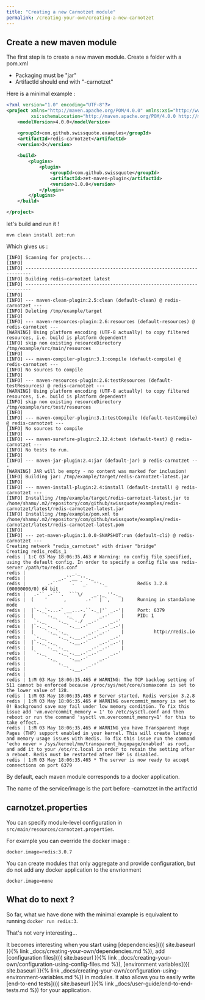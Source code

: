 ```yaml
---
title: "Creating a new Carnotzet module"
permalink: /creating-your-own/creating-a-new-carnotzet
---
```


## Create a new maven module

The first step is to create a new maven module. Create a folder with a pom.xml

- Packaging must be "jar"
- ArtifactId should end with "-carnotzet"

Here is a minimal example :
```xml
<?xml version="1.0" encoding="UTF-8"?>
<project xmlns="http://maven.apache.org/POM/4.0.0" xmlns:xsi="http://www.w3.org/2001/XMLSchema-instance"
         xsi:schemaLocation="http://maven.apache.org/POM/4.0.0 http://maven.apache.org/xsd/maven-4.0.0.xsd">
    <modelVersion>4.0.0</modelVersion>

    <groupId>com.github.swissquote.examples</groupId>
    <artifactId>redis-carnotzet</artifactId>
    <version>3</version>
    
    <build>
        <plugins>
            <plugin>
                <groupId>com.github.swissquote</groupId>
                <artifactId>zet-maven-plugin</artifactId>
                <version>1.0.0</version>
            </plugin>
        </plugins>
    </build>

</project>
```

let's build and run it !
```
mvn clean install zet:run
```

Which gives us :
```
[INFO] Scanning for projects...
[INFO] 
[INFO] ------------------------------------------------------------------------
[INFO] Building redis-carnotzet latest
[INFO] ------------------------------------------------------------------------
[INFO] 
[INFO] --- maven-clean-plugin:2.5:clean (default-clean) @ redis-carnotzet ---
[INFO] Deleting /tmp/example/target
[INFO] 
[INFO] --- maven-resources-plugin:2.6:resources (default-resources) @ redis-carnotzet ---
[WARNING] Using platform encoding (UTF-8 actually) to copy filtered resources, i.e. build is platform dependent!
[INFO] skip non existing resourceDirectory /tmp/example/src/main/resources
[INFO] 
[INFO] --- maven-compiler-plugin:3.1:compile (default-compile) @ redis-carnotzet ---
[INFO] No sources to compile
[INFO] 
[INFO] --- maven-resources-plugin:2.6:testResources (default-testResources) @ redis-carnotzet ---
[WARNING] Using platform encoding (UTF-8 actually) to copy filtered resources, i.e. build is platform dependent!
[INFO] skip non existing resourceDirectory /tmp/example/src/test/resources
[INFO] 
[INFO] --- maven-compiler-plugin:3.1:testCompile (default-testCompile) @ redis-carnotzet ---
[INFO] No sources to compile
[INFO] 
[INFO] --- maven-surefire-plugin:2.12.4:test (default-test) @ redis-carnotzet ---
[INFO] No tests to run.
[INFO] 
[INFO] --- maven-jar-plugin:2.4:jar (default-jar) @ redis-carnotzet ---
[WARNING] JAR will be empty - no content was marked for inclusion!
[INFO] Building jar: /tmp/example/target/redis-carnotzet-latest.jar
[INFO] 
[INFO] --- maven-install-plugin:2.4:install (default-install) @ redis-carnotzet ---
[INFO] Installing /tmp/example/target/redis-carnotzet-latest.jar to /home/shamu/.m2/repository/com/github/swissquote/examples/redis-carnotzet/latest/redis-carnotzet-latest.jar
[INFO] Installing /tmp/example/pom.xml to /home/shamu/.m2/repository/com/github/swissquote/examples/redis-carnotzet/latest/redis-carnotzet-latest.pom
[INFO] 
[INFO] --- zet-maven-plugin:1.0.0-SNAPSHOT:run (default-cli) @ redis-carnotzet ---
Creating network "redis_carnotzet" with driver "bridge"
Creating redis_redis_1
redis | 1:C 03 May 18:06:35.463 # Warning: no config file specified, using the default config. In order to specify a config file use redis-server /path/to/redis.conf
redis |                 _._                                                  
redis |            _.-``__ ''-._                                             
redis |       _.-``    `.  `_.  ''-._           Redis 3.2.8 (00000000/0) 64 bit
redis |   .-`` .-```.  ```\/    _.,_ ''-._                                   
redis |  (    '      ,       .-`  | `,    )     Running in standalone mode
redis |  |`-._`-...-` __...-.``-._|'` _.-'|     Port: 6379
redis |  |    `-._   `._    /     _.-'    |     PID: 1
redis |   `-._    `-._  `-./  _.-'    _.-'                                   
redis |  |`-._`-._    `-.__.-'    _.-'_.-'|                                  
redis |  |    `-._`-._        _.-'_.-'    |           http://redis.io        
redis |   `-._    `-._`-.__.-'_.-'    _.-'                                   
redis |  |`-._`-._    `-.__.-'    _.-'_.-'|                                  
redis |  |    `-._`-._        _.-'_.-'    |                                  
redis |   `-._    `-._`-.__.-'_.-'    _.-'                                   
redis |       `-._    `-.__.-'    _.-'                                       
redis |           `-._        _.-'                                           
redis |               `-.__.-'                                               
redis | 
redis | 1:M 03 May 18:06:35.465 # WARNING: The TCP backlog setting of 511 cannot be enforced because /proc/sys/net/core/somaxconn is set to the lower value of 128.
redis | 1:M 03 May 18:06:35.465 # Server started, Redis version 3.2.8
redis | 1:M 03 May 18:06:35.465 # WARNING overcommit_memory is set to 0! Background save may fail under low memory condition. To fix this issue add 'vm.overcommit_memory = 1' to /etc/sysctl.conf and then reboot or run the command 'sysctl vm.overcommit_memory=1' for this to take effect.
redis | 1:M 03 May 18:06:35.465 # WARNING you have Transparent Huge Pages (THP) support enabled in your kernel. This will create latency and memory usage issues with Redis. To fix this issue run the command 'echo never > /sys/kernel/mm/transparent_hugepage/enabled' as root, and add it to your /etc/rc.local in order to retain the setting after a reboot. Redis must be restarted after THP is disabled.
redis | 1:M 03 May 18:06:35.465 * The server is now ready to accept connections on port 6379

```

By default, each maven module corresponds to a docker application.

The name of the service/image is the part before -carnotzet in the artifactId


## carnotzet.properties

You can specify module-level configuration in `src/main/resources/carnotzet.properties`.

For example you can override the docker image :
```properties
docker.image=redis:3.0.7
```
You can create modules that only aggregate and provide configuration, but do not add any docker application to the envrionment
```properties
docker.image=none
```

## What do to next ?

So far, what we have done with the minimal example is equivalent to running `docker run redis:3`. 

That's not very interesting...

It becomes interesting when you start using [dependencies]({{ site.baseurl }}{% link _docs/creating-your-own/dependencies.md %}), 
add [configuration files]({{ site.baseurl }}{% link _docs/creating-your-own/configuration-using-config-files.md %}), 
[environment variables]({{ site.baseurl }}{% link _docs/creating-your-own/configuration-using-environment-variables.md %}) in modules.
it also allows you to easily write [end-to-end tests]({{ site.baseurl }}{% link _docs/user-guide/end-to-end-tests.md %}) for your application.
